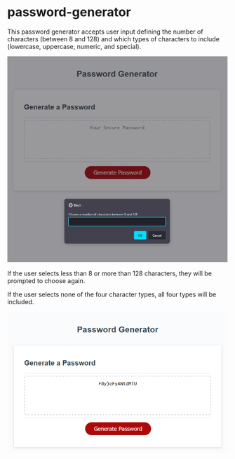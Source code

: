 # password-generator

This password generator accepts user input defining the number of characters (between 8 and 128) and which types of characters to include (lowercase, uppercase, numeric, and special).

![](Assets/image-1.jpg)

If the user selects less than 8 or more than 128 characters, they will be prompted to choose again.

If the user selects none of the four character types, all four types will be included.

![](Assets/image-2.png)
